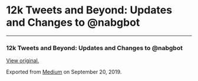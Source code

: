 12k Tweets and Beyond: Updates and Changes to @nabgbot
======================================================

------------------------------------------------------------------------

### 12k Tweets and Beyond: Updates and Changes to @nabgbot

  

  

  

  

[View original.](https://medium.com/p/6ae029ef13b)

Exported from [Medium](https://medium.com) on September 20, 2019.
